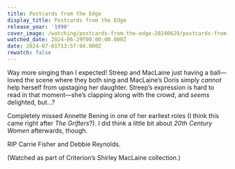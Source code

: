 ```yaml
---
title: Postcards from the Edge
display_title: Postcards from the Edge
release_year: '1990'
cover_image: /watching/postcards-from-the-edge-20240629/postcards-from-the-edge.jpg
watched_date: 2024-06-29T00:00:00.000Z
date: 2024-07-01T13:57:04.000Z
rewatch: false
---
```

Way more singing than I expected! Streep and MacLaine just having a ball—loved the scene where they both sing and MacLaine’s Doris simply _cannot_ help herself from upstaging her daughter. Streep’s expression is hard to read in that moment—she’s clapping along with the crowd, and _seems_ delighted, but…?

Completely missed Annette Bening in one of her earliest roles (I think this came right after _The Grifters_?). I did think a little bit about _20th Century Women_ afterwards, though.

RIP Carrie Fisher and Debbie Reynolds.

(Watched as part of Criterion’s Shirley MacLaine collection.)
